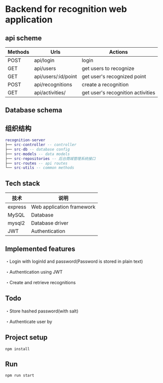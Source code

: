 # Backend for recognition web application

## api scheme
| Methods	| Urls	| Actions
| -------- | ------- | ------- |
| POST | api/login | login
| GET | api/users | get users to recognize
| GET | api/users/:id/point | get user's recognized point
| POST | api/recognitions | create a recognition
| GET | api/activities/ | get user's recognition activities

## Database schema

## 组织结构

``` lua
recognition-server
├── src-controller -- controller
├── src-db -- database config
├── src-models -- data models
├── src-repositories -- 后台商城管理系统接口
├── src-routes -- api routes
└── src-utils -- common methods
```
## Tech stack

| 技术                 | 说明                         |
| -------------------- | --------------------------- |
| express              | Web application framework   |
| MySQL                | Database                    |
| mysql2               | Database driver             |
| JWT                  | Authentication              |

## Implemented features

・Login with loginId and password(Password is stored in plain text)

・Authentication using JWT

・Create and retrieve recognitions

## Todo
・Store hashed password(with salt)

・Authenticate user by

## Project setup
```
npm install
```

## Run
```
npm run start
```
